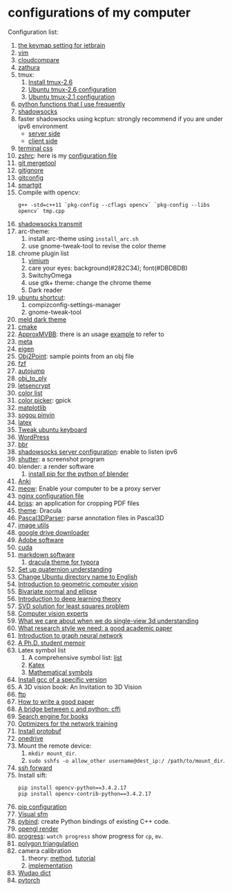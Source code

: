 # configurations of my computer

Configuration list:

1. [the keymap setting for jetbrain](./jetbrain_settings.jar)
2. [vim](https://github.com/wwtalwtaw/.vim/)
3. [cloudcompare](./install_cc.sh)
4. [zathura](./zathurarc)
5. tmux:
    1. [Install tmux-2.6](install_tmux.sh)
    2. [Ubuntu tmux-2.6 configuration](.tmux.conf)
    2. [Ubuntu tmux-2.1 configuration](.tmux-2.1.conf)
6. [python functions that I use frequently](./my_pyfun)
7. [shadowsocks](./ss/install_ss.sh)
8. faster shadowsocks using kcptun: strongly recommend if you are under ipv6 environment
    * [server side](./ss/fast_server.sh)
    * [client side](./ss/fast_client.sh)
9. [terminal css](./gtk.css)
10. [zshrc](./install_zsh.sh): here is my [configuration file](./.zshrc)
12. [git mergetool](./git_meld.sh)
13. [gitignore](./.gitignore)
15. [gitconfig](./.gitconfig)
16. [smartgit](./install_sg.sh)
17. Compile with opencv:
    ```
    g++ -std=c++11 `pkg-config --cflags opencv` `pkg-config --libs opencv` tmp.cpp
    ```
18. [shadowsocks transmit](./ss/haproxy.cfg)
19. arc-theme:
    1. install arc-theme using `install_arc.sh`
    2. use gnome-tweak-tool to revise the color theme
20. chrome plugin list
    1. [vimium](./vimium_options.md)
    2. care your eyes: background(#282C34); font(#DBDBDB)
    3. SwitchyOmega
    4. use gtk+ theme: change the chrome theme
    5. Dark reader
21. [ubuntu shortcut](./ubuntu_shortcut.md):
    1. compizconfig-settings-manager
    2. gnome-tweak-tool
22. [meld dark theme](./meld.css)
23. [cmake](./install_cmake.sh)
24. [ApproxMVBB](./install_approxmvbb.sh): there is an usage [example](./ApproxMVBB) to refer to
25. [meta](./install_meta.sh)
26. [eigen](./install_eigen.sh)
27. [Obj2Point](./Obj2Point): sample points from an obj file
28. [fzf](./install_fzf.sh)
29. [autojump](./install_autojump.sh)
30. [obj_to_ply](./obj_to_ply)
31. [letsencrypt](./letsencrypt)
32. [color list](./color_list)
33. [color picker](./install_gpick.sh): gpick
34. [matplotlib](./matplotlib)
35. [sogou pinyin](./install_sogou.sh)
36. [latex](./latex)
37. [Tweak ubuntu keyboard](./tweak_keyboard.md)
38. [WordPress](./install_wordpress.sh)
39. [bbr](./ss/install_bbr.sh)
40. [shadowsocks server configuration](./ss/config.json): enable to listen ipv6
41. [shutter](./install_shutter.sh): a screenshot program
42. blender: a render software
    1. [install pip for the python of blender](./blender/install_pip.py)
43. [Anki](./Anki)
44. [meow](./meow): Enable your computer to be a proxy server
45. [nginx configuration file](./nginx_default)
46. [briss](./briss): an application for cropping PDF files
47. [theme](https://draculatheme.com): Dracula
48. [Pascal3DParser](./parse_pascal3d.py): parse annotation files in Pascal3D
49. [image utils](./img_utils.py)
50. [google drive downloader](./download_gdrive.py)
51. [Adobe software](https://xclient.info/a/442c40e1-b2f5-74da-7f0b-9611072d3d7a.html)
52. [cuda](./install_cuda.sh)
53. [markdown software](typora)
    1. [dracula theme for typora](https://github.com/oguhpereira/dracula-typora)
54. [Set up quaternion understanding](./install_quaternion.md)
55. [Change Ubuntu directory name to English](./ubuntu_dir_Engligh.sh)
56. [Introduction to geometric computer vision](./install_3dv.md)
57. [Bivariate normal and ellipse](./bivariate_normal.pdf)
58. [Introduction to deep learning theory](https://zhuanlan.zhihu.com/p/22067439)
59. [SVD solution for least squares problem](https://math.stackexchange.com/questions/974193/why-does-svd-provide-the-least-squares-and-least-norm-solution-to-a-x-b)
60. [Computer vision experts](./expert.txt)
61. [What we care about when we do single-view 3d understanding](./single_view_3d.md)
62. [What research style we need: a good academic paper](https://arxiv.org/pdf/1705.02193.pdf)
63. [Introduction to graph neural network](./graph_neural_network.md)
64. [A Ph.D. student memoir](http://www.pgbovine.net/PhD-memoir/pguo-PhD-grind.pdf)
65. Latex symbol list
    1. A comprehensive symbol list: [list](http://tug.ctan.org/info/symbols/comprehensive/symbols-a4.pdf)
    2. [Katex](https://katex.org/docs/supported.html)
    3. [Mathematical symbols](https://oeis.org/wiki/List_of_LaTeX_mathematical_symbols)
66. [Install gcc of a specific version](./install_gcc.sh)
67. A 3D vision book: An Invitation to 3D Vision
68. [ftp](./install_ftp.sh)
69. [How to write a good paper](./install_paper_writing.md)
70. [A bridge between c and python: cffi](./cffi)
71. [Search engine for books](https://libgen.is)
72. [Optimizers for the network training](https://zhuanlan.zhihu.com/p/32230623)
73. [Install protobuf](./install_protobuf.sh)
74. [onedrive](onedrive)
75. Mount the remote device:
    1. `mkdir mount_dir`.
    2. `sudo sshfs -o allow_other username@dest_ip:/ /path/to/mount_dir`.
76. [ssh forward](https://blog.fundebug.com/2017/04/24/ssh-port-forwarding/)
77. Install sift:
    ```
    pip install opencv-python==3.4.2.17
    pip install opencv-contrib-python==3.4.2.17
    ```
78. [pip configuration](pip.conf)
79. [Visual sfm](install_vsfm.sh)
80. [pybind](https://github.com/tdegeus/pybind11_examples): create Python bindings of existing C++ code.
81. [opengl render](opengl)
82. [progress](https://github.com/Xfennec/progress): `watch progress` show progress for `cp`, `mv`.
83. [polygon triangulation](https://github.com/skogler/mapbox_earcut_python)
84. camera calibration
    1. theory: [method](https://www.microsoft.com/en-us/research/wp-content/uploads/2016/02/tr98-71.pdf), [tutorial](http://ais.informatik.uni-freiburg.de/teaching/ws09/robotics2/pdfs/rob2-08-camera-calibration.pdf)
    2. [implementation](https://opencv-python-tutroals.readthedocs.io/en/latest/py_tutorials/py_calib3d/py_calibration/py_calibration.html)
85. [Wudao dict](https://github.com/ChestnutHeng/Wudao-dict)
86. [pytorch](https://download.pytorch.org/whl/torch_stable.html)
